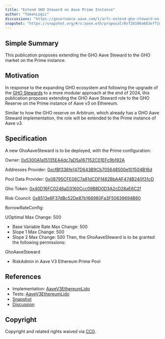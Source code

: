 ```yaml
---
title: "Extend GHO Steward on Aave Prime Instance"
author: "TokenLogic"
discussions: "https://governance.aave.com/t/arfc-extend-gho-steward-on-aave-prime-instance/20598"
snapshot: "https://snapshot.org/#/s:aave.eth/proposal/0xf28190a683eff1dc246924f150a724dcf29b23dd40971df38d20fc6cf301fbe1"
---
```


## Simple Summary

This publication proposes extending the GHO Aave Steward to the GHO market on the Prime instance.

## Motivation

In response to the expanding GHO ecosystem and following the upgrade of the [GHO Stewards](https://governance.aave.com/t/arfc-gho-steward-v2-upgrade/19116) to a more modular approach at the end of 2024, this publication proposes extending the GHO Aave Steward role to the GHO Reserve on the Prime instance of Aave v3 on Ethereum.

Similar to how the GHO reserve on Arbitrum, which already has a GHO Aave Steward implementation, the role will be extended to the Prime instance of Aave v3.

## Specification

A new GhoAaveSteward is to be deployed, with the Prime configuration:

Owner: [0x5300A1a15135EA4dc7aD5a167152C01EFc9b192A](https://etherscan.io/address/0x5300A1a15135EA4dc7aD5a167152C01EFc9b192A)

Addresses Provider: [0xcfBf336fe147D643B9Cb705648500e101504B16d](https://etherscan.io/address/0xcfBf336fe147D643B9Cb705648500e101504B16d)

Pool Data Provider: [0x08795CFE08C7a81dCDFf482BbAAF474B240f31cD](https://etherscan.io/address/0x08795CFE08C7a81dCDFf482BbAAF474B240f31cD)

Gho Token: [0x40D16FC0246aD3160Ccc09B8D0D3A2cD28aE6C2f](https://etherscan.io/address/0x40D16FC0246aD3160Ccc09B8D0D3A2cD28aE6C2f)

Risk Council: [0x8513e6F37dBc52De87b166980Fa3F50639694B60](https://etherscan.io/address/0x8513e6F37dBc52De87b166980Fa3F50639694B60)

BorrowRateConfig:

UOptimal Max Change: 500

- Base Variable Rate Max Change: 500
- Slope 1 Max Change: 500
- Slope 2 Max Change: 500
  Then, the GhoAaveSteward is to be granted the following permissions:

GhoAaveSteward

- RiskAdmin in Aave V3 Ethereum Prime Pool

## References

- Implementation: [AaveV3EthereumLido](https://github.com/bgd-labs/aave-proposals-v3/blob/main/src/20250129_AaveV3EthereumLido_ExtendGHOStewardOnAavePrimeInstance/AaveV3EthereumLido_ExtendGHOStewardOnAavePrimeInstance_20250129.sol)
- Tests: [AaveV3EthereumLido](https://github.com/bgd-labs/aave-proposals-v3/blob/main/src/20250129_AaveV3EthereumLido_ExtendGHOStewardOnAavePrimeInstance/AaveV3EthereumLido_ExtendGHOStewardOnAavePrimeInstance_20250129.t.sol)
- [Snapshot](https://snapshot.org/#/s:aave.eth/proposal/0xf28190a683eff1dc246924f150a724dcf29b23dd40971df38d20fc6cf301fbe1)
- [Discussion](https://governance.aave.com/t/arfc-extend-gho-steward-on-aave-prime-instance/20598)

## Copyright

Copyright and related rights waived via [CC0](https://creativecommons.org/publicdomain/zero/1.0/).
